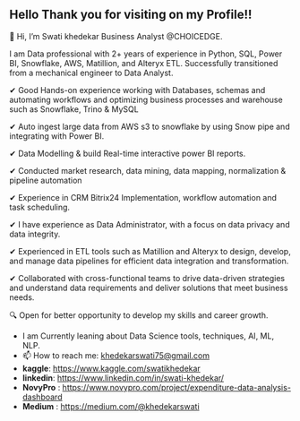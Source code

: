 ## Hello Thank you for visiting on my Profile!!
👋 Hi, I’m Swati khedekar Business Analyst @CHOICEDGE.
  
I am Data professional with 2+ years of experience in Python, SQL, Power BI, Snowflake, AWS, Matillion, and Alteryx ETL. Successfully transitioned from a mechanical engineer to Data Analyst.

✔ Good Hands-on experience working with Databases, schemas and automating workflows and optimizing business processes and warehouse such as Snowflake, Trino & MySQL

✔ Auto ingest large data from AWS s3 to snowflake by using Snow pipe and integrating with Power BI.

✔ Data Modelling & build Real-time interactive power BI reports.

✔ Conducted market research, data mining, data mapping, normalization & pipeline automation 

✔ Experience in CRM Bitrix24 Implementation, workflow automation and task scheduling.

✔ I have experience as Data Administrator, with a focus on data privacy and data integrity.

✔ Experienced in ETL tools such as Matillion and Alteryx to design, develop, and manage data pipelines for efficient data integration and transformation.

✔ Collaborated with cross-functional teams to drive data-driven strategies and understand data requirements and deliver solutions that meet business needs.

🔍 Open for better opportunity to develop my skills and career growth.
- I am Currently leaning about Data Science tools, techniques, AI, ML, NLP.
- 📫 How to reach me: khedekarswati75@gmail.com
- **kaggle**: https://www.kaggle.com/swatikhedekar
- **linkedin**: https://www.linkedin.com/in/swati-khedekar/
- **NovyPro** : https://www.novypro.com/project/expenditure-data-analysis-dashboard
- **Medium** : https://medium.com/@khedekarswati
<!---
Swatikhedekar/Swatikhedekar is a ✨ special ✨ repository because its `README.md` (this file) appears on your GitHub profile.
You can click the Preview link to take a look at your changes.
--->
